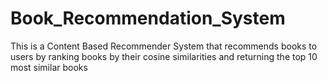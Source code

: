 # Book_Recommendation_System
This is a Content Based Recommender System that recommends books to users by ranking books by their cosine similarities and returning the top 10 most similar books

